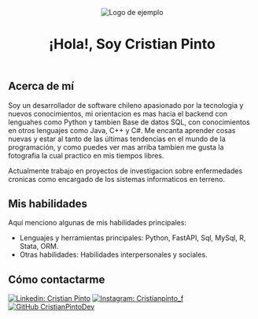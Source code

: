 
<header>
    <div class="banner-container">
        <div class="banner-logo">
            <img src="https://github.com/CristianPintoDev/CristianPintoDev/blob/main/img/IMG_9395-Pano.jpg?raw=true" alt="Logo de ejemplo">
        </div>
        <div class="title">
            <h1>¡Hola!, Soy Cristian Pinto</h1>
        </div>
    </div>
</header>




## Acerca de mí

Soy un desarrollador de software chileno apasionado por la tecnologia y nuevos conocimientos, mi orientacion es mas hacia el backend con lenguahes como Python y tambien Base de datos SQL, con conocimientos en otros lenguajes como Java, C++ y C#. Me encanta aprender cosas nuevas y estar al tanto de las últimas tendencias en el mundo de la programación, y como puedes ver mas arriba tambien me gusta la fotografia la cual practico en mis tiempos libres.

Actualmente trabajo en proyectos de investigacion sobre enfermedades cronicas como encargado de los sistemas informaticos en terreno.


## Mis habilidades

Aquí menciono algunas de mis habilidades principales:

- Lenguajes y herramientas principales: Python, FastAPI, Sql, MySql, R, Stata, ORM.
- Otras habilidades: Habilidades interpersonales y sociales.

## Cómo contactarme


[![Linkedin: Cristian Pinto](https://img.shields.io/badge/-CristianPinto-blue?style=flat-square&logo=Linkedin&logoColor=white&link=https://www.linkedin.com/in/cristian-pinto/)](https://www.linkedin.com/in/cristian-pinto/)
[![Instagram: Cristianpinto_f](https://img.shields.io/twitter/url?color=%233f729b&label=Cristianpinto_f&logo=Instagram&logoColor=https%3A%2F%2Fgiphy.com%2Fstickers%2Finstagram-social-media-insta-QWpK88H1g9PtmtQly1&style=social&url=https%3A%2F%2Fwww.instagram.com%2Fcristianpinto_f%2F)](https://www.instagram.com/cristianpinto_f/)
[![GitHub CristianPintoDev](https://img.shields.io/github/followers/CristianPintoDev?label=follow&style=social)](https://github.com/CristianPintoDev)
